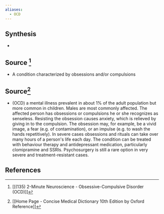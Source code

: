 ```yaml
---
aliases:
  - OCD
---
```

## Synthesis
- 
## Source [^1]
- A condition characterized by obsessions and/or compulsions
## Source[^2]
- (OCD) a mental illness prevalent in about $1 \%$ of the adult population but more common in children. Males are most commonly affected. The affected person has obsessions or compulsions he or she recognizes as senseless. Resisting the obsession causes anxiety, which is relieved by giving in to the compulsion. The obsession may, for example, be a vivid image, a fear (e.g. of contamination), or an impulse (e.g. to wash the hands repetitively). In severe cases obsessions and rituals can take over many hours of a person's life each day. The condition can be treated with behaviour therapy and antidepressant medication, particularly clomipramine and SSRIs. Psychosurgery is still a rare option in very severe and treatment-resistant cases.
## References

[^1]: [[(135) 2-Minute Neuroscience - Obsessive-Compulsive Disorder (OCD)]]
[^2]: [[Home Page - Concise Medical Dictionary 10th Edition by Oxford Reference]]